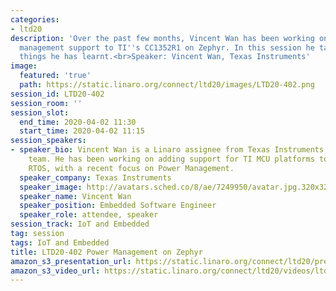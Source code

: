 ```yaml
---
categories:
- ltd20
description: 'Over the past few months, Vincent Wan has been working on adding power
  management support to TI''s CC1352R1 on Zephyr. In this session he talks about the
  things he has learnt.<br>Speaker: Vincent Wan, Texas Instruments'
image:
  featured: 'true'
  path: https://static.linaro.org/connect/ltd20/images/LTD20-402.png
session_id: LTD20-402
session_room: ''
session_slot:
  end_time: 2020-04-02 11:30
  start_time: 2020-04-02 11:15
session_speakers:
- speaker_bio: Vincent Wan is a Linaro assignee from Texas Instruments on the LITE
    team. He has been working on adding support for TI MCU platforms to the Zephyr
    RTOS, with a recent focus on Power Management.
  speaker_company: Texas Instruments
  speaker_image: http://avatars.sched.co/8/ae/7249950/avatar.jpg.320x320px.jpg?c17
  speaker_name: Vincent Wan
  speaker_position: Embedded Software Engineer
  speaker_role: attendee, speaker
session_track: IoT and Embedded
tag: session
tags: IoT and Embedded
title: LTD20-402 Power Management on Zephyr
amazon_s3_presentation_url: https://static.linaro.org/connect/ltd20/presentations/LTD20-402-0.pdf
amazon_s3_video_url: https://static.linaro.org/connect/ltd20/videos/ltd20-402.mp4
---
```

